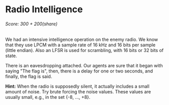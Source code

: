 Radio Intelligence
====
######  Score: 300 + 200(share)

We had an intensive intelligence operation on the enemy radio. We know that they use LPCM with a sample rate of 16 kHz and 16 bits per sample (little endian). Also an LFSR is used for scrambling, with 16 bits or 32 bits of state.

There is an eavesdropping attached. Our agents are sure that it began with saying "The flag is", then, there is a delay for one or two seconds, and finally, the flag is said.

**Hint:** When the radio is supposedly silent, it actually includes a small amount of noise. Try brute forcing the noise values. These values are usually small, e.g., in the set {-8, ..., +8}.
